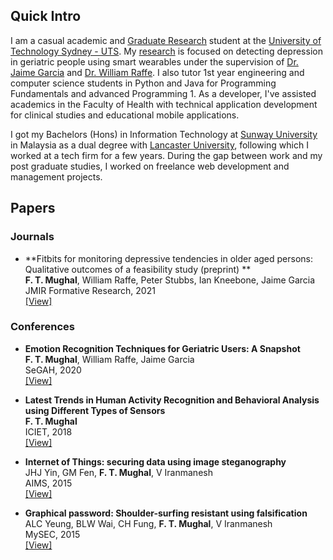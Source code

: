 ## Quick Intro
I am a casual academic and [Graduate Research](http://www.gamesstudio.org/profiles/fiza-mughal) student at the [University of Technology Sydney - UTS](https://www.uts.edu.au/). My [research](http://www.gamesstudio.org/projects/autonomous-monitoring-system-geriatric-persons) is focused on detecting depression in geriatric people using smart wearables under the supervision of  [Dr. Jaime Garcia](http://www.gamesstudio.org/profiles/jaime-garcia) and [Dr. William Raffe](http://www.gamesstudio.org/profiles/william-l-raffe). I also tutor 1st year engineering and computer science students in Python and Java for Programming Fundamentals and advanced Programming 1. As a developer, I've assisted academics in the Faculty of Health with technical application development for clinical studies and educational mobile applications.

I got my Bachelors (Hons) in Information Technology at [Sunway University](https://university.sunway.edu.my/) in Malaysia as a dual degree with [Lancaster University](https://www.lancaster.ac.uk/), following which I worked at a tech firm for a few years. During the gap between work and my post graduate studies, I worked on freelance web development and management projects.

## Papers
### Journals
- **Fitbits for monitoring depressive tendencies in older aged persons: Qualitative outcomes of a feasibility study (preprint) **      
**F. T. Mughal**, William Raffe, Peter Stubbs, Ian Kneebone, Jaime Garcia     
JMIR Formative Research, 2021    
[\[View\]](https://preprints.jmir.org/preprint/33952)

### Conferences
- **Emotion Recognition Techniques for Geriatric Users: A Snapshot**      
**F. T. Mughal**, William Raffe, Jaime Garcia     
SeGAH, 2020     
[\[View\]](https://ieeexplore.ieee.org/stamp/stamp.jsp?tp=&arnumber=9201749)

- **Latest Trends in Human Activity Recognition and Behavioral Analysis using Different Types of Sensors**      
**F. T. Mughal**     
ICIET, 2018     
[\[View\]](https://fizatm.github.io/assets/trends_har_2018.pdf)

- **Internet of Things: securing data using image steganography**       
JHJ Yin, GM Fen, **F. T. Mughal**, V Iranmanesh         
AIMS, 2015        
[\[View\]](http://uksim.info/aims2015/CD/data/8675a310.pdf)

- **Graphical password: Shoulder-surfing resistant using falsification**         
ALC Yeung, BLW Wai, CH Fung, **F. T. Mughal**, V Iranmanesh       
MySEC, 2015       
[\[View\]](https://www.researchgate.net/profile/Vahab_Iranmanesh/publication/305054123_Graphical_password_Shoulder-surfing_resistant_using_falsification/links/57d2ea1c08ae6399a38d9a6c/Graphical-password-Shoulder-surfing-resistant-using-falsification.pdf)
